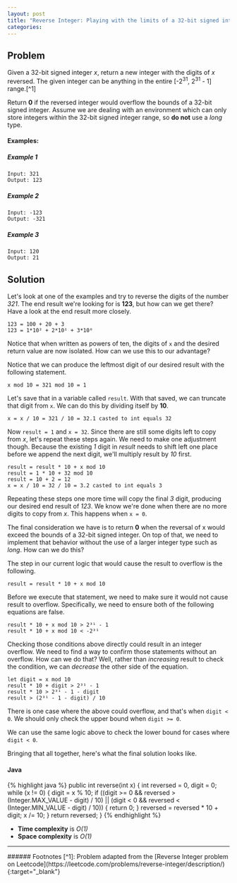 ```yaml
---
layout: post
title: "Reverse Integer: Playing with the limits of a 32-bit signed int"
categories:
---
```


## Problem
Given a 32-bit signed integer *x*, return a new integer with the digits of *x* reversed. The given integer can be anything in the entire [-2<sup>31</sup>, 2<sup>31</sup> - 1] range.[^1]

Return **0** if the reversed integer would overflow the bounds of a 32-bit signed integer. Assume we are dealing with an environment which can only store integers within the 32-bit signed integer range, so **do not** use a *long* type.

#### Examples:
##### Example 1 #####
```
Input: 321
Output: 123
```
##### Example 2 #####
```
Input: -123
Output: -321
```
##### Example 3 #####
```
Input: 120
Output: 21
```

## Solution
Let's look at one of the examples and try to reverse the digits of the number *321*. The end result we're looking for is **123**, but how can we get there? Have a look at the end result more closely.
```
123 = 100 + 20 + 3
123 = 1*10² + 2*10¹ + 3*10⁰
```
Notice that when written as powers of ten, the digits of ```x``` and the desired return value are now isolated. How can we use this to our advantage?

Notice that we can produce the leftmost digit of our desired result with the following statement.
```
x mod 10 = 321 mod 10 = 1
```
Let's save that in a variable called ```result```. With that saved, we can truncate that digit from ```x```. We can do this by dividing itself by **10**.
```
x = x / 10 = 321 / 10 = 32.1 casted to int equals 32
```
Now ```result = 1``` and ```x = 32```. Since there are still some digits left to copy from *x*, let's repeat these steps again. We need to make one adjustment though. Because the existing *1* digit in *result* needs to shift left one place before we append the next digit, we'll multiply result by *10* first.  
```
result = result * 10 + x mod 10
result = 1 * 10 + 32 mod 10
result = 10 + 2 = 12
x = x / 10 = 32 / 10 = 3.2 casted to int equals 3
```
Repeating these steps one more time will copy the final *3* digit, producing our desired end result of *123*. We know we're done when there are no more digits to copy from *x*. This happens when ```x = 0```.

The final consideration we have is to return **0** when the reversal of x would exceed the bounds of a 32-bit signed integer. On top of that, we need to implement that behavior without the use of a larger integer type such as *long*. How can we do this?

The step in our current logic that would cause the result to overflow is the following.
```
result = result * 10 + x mod 10
```
Before we execute that statement, we need to make sure it would not cause result to overflow. Specifically, we need to ensure both of the following equations are false.
```
result * 10 + x mod 10 > 2³¹ - 1
result * 10 + x mod 10 < -2³¹
```
Checking those conditions above directly could result in an integer overflow. We need to find a way to confirm those statements without an overflow. How can we do that? Well, rather than *increasing* result to check the condition, we can *decrease* the other side of the equation.
```
let digit = x mod 10
result * 10 + digit > 2³¹ - 1
result * 10 > 2³¹ - 1 - digit
result > (2³¹ - 1 - digit) / 10
```
There is one case where the above could overflow, and that's when ```digit < 0```. We should only check the upper bound when ```digit >= 0```.

We can use the same logic above to check the lower bound for cases where ```digit < 0```.

Bringing that all together, here's what the final solution looks like.

#### Java
{% highlight java %}
public int reverse(int x) {
    int reversed = 0, digit = 0;
    while (x != 0) {
        digit = x % 10;
        if ((digit >= 0 && reversed > (Integer.MAX_VALUE - digit) / 10) ||
            (digit < 0 && reversed < (Integer.MIN_VALUE - digit) / 10)) {
            return 0;
        }
        reversed = reversed * 10 + digit;
        x /= 10;
    }
    return reversed;
}
{% endhighlight %}

+ **Time complexity** is *O(1)*
+ **Space complexity** is *O(1)*

---
<section class="footnotes" markdown="1">
###### Footnotes
[^1]: Problem adapted from the [Reverse Integer problem on Leetcode](https://leetcode.com/problems/reverse-integer/description/){:target="_blank"}

</section>
